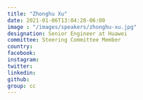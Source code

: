 ```yaml
---
title: "Zhonghu Xu"
date: 2021-01-06T13:04:28-06:00
image : "/images/speakers/zhonghu-xu.jpg"
designation: Senior Engineer at Huawei
committee: Steering Committee Member
country: 
facebook: 
instagram: 
twitter: 
linkedin: 
github: 
group: cc
---
```



